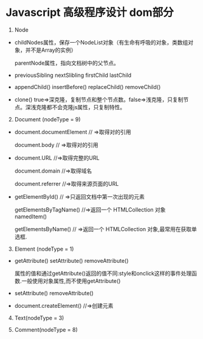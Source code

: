 # Javascript 高级程序设计 dom部分

1. Node

  - childNodes属性，保存一个NodeList对象（有生命有呼吸的对象，类数组对象，并不是Array的实例）

    parentNode属性，指向文档树中的父节点。

  - previousSibling nextSlibling firstChild lastChild

  - appendChild() insertBefore() replaceChild() removeChild()

  - clone() true=>深克隆，复制节点和整个节点数。false=>浅克隆，只复制节点。深浅克隆都不会克隆js属性，只复制特性。

2. Document (nodeType = 9)

  - document.documentElement // =>取得对<html>的引用

    document.body // =>取得对<body>的引用

  - document.URL //=>取得完整的URL

    document.domain //=>取得域名

    document.referrer //=>取得来源页面的URL

  - getElementById() // =>只返回文档中第一次出现的元素

    getElementsByTagName() //=>返回一个 HTMLCollection 对象 namedItem()

    getElementsByName() // =>返回一个 HTMLCollection 对象,最常用在获取单选框.

3. Element (nodeType = 1)

  - getAttribute() setAttribute() removeAttribute()

    属性的值和通过getAttribute()返回的值不同:style和onclick这样的事件处理函数.一般使用对象属性,而不使用getAttribute()

  - setAttribute() removeAttribute()

  - document.createElement() //=>创建元素

4. Text(nodeType = 3)

5. Comment(nodeType = 8)

